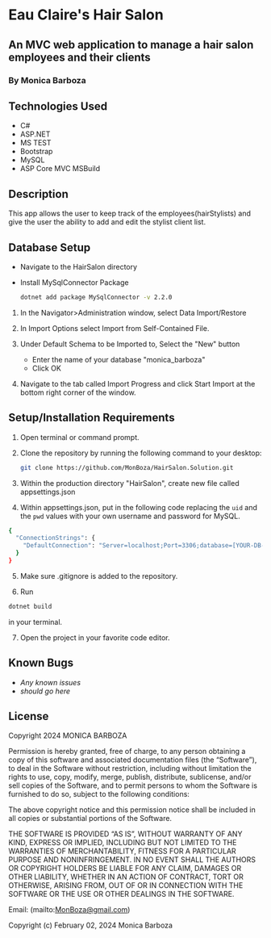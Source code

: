 # Eau Claire's Hair Salon

## An MVC web application to manage a hair salon employees and their clients

### By Monica Barboza

## Technologies Used

* C#
* ASP.NET
* MS TEST
* Bootstrap
* MySQL
* ASP Core MVC MSBuild

## Description

This app allows the user to keep track of the employees(hairStylists) and give the user the ability to add and edit the stylist client list.

## Database Setup

* Navigate to the HairSalon directory

* Install MySqlConnector Package

    ```bash
    dotnet add package MySqlConnector -v 2.2.0

    ```


1. In the Navigator>Administration window, select Data Import/Restore

2. In Import Options select Import from Self-Contained File.

3. Under Default Schema to be Imported to, Select the "New" button
    * Enter the name of your database "monica_barboza"
    * Click OK

4. Navigate to the tab called Import Progress and click Start Import at the bottom right corner of the window.

## Setup/Installation Requirements

1. Open terminal or command prompt.
2. Clone the repository by running the following command to your desktop:

    ```bash
    git clone https://github.com/MonBoza/HairSalon.Solution.git
    ```

3. Within the production directory "HairSalon", create new file called appsettings.json

4. Within appsettings.json, put in the following code replacing the <code>uid</code> and the <code>pwd</code> values with your own username and password for MySQL.

```bash
{
  "ConnectionStrings": {
    "DefaultConnection": "Server=localhost;Port=3306;database=[YOUR-DB-NAME];uid=[YOUR-USER-HERE];pwd=[YOUR-PASSWORD-HERE];"
  }
}
```

5.  Make sure .gitignore is added to the repository.

6. Run

```bash
dotnet build
```

 in your terminal.

7. Open the project in your favorite code editor.

## Known Bugs

* _Any known issues_
* _should go here_

## License

Copyright 2024 MONICA BARBOZA

Permission is hereby granted, free of charge, to any person obtaining a copy of this software and associated documentation files (the “Software”), to deal in the Software without restriction, including without limitation the rights to use, copy, modify, merge, publish, distribute, sublicense, and/or sell copies of the Software, and to permit persons to whom the Software is furnished to do so, subject to the following conditions:

The above copyright notice and this permission notice shall be included in all copies or substantial portions of the Software.

THE SOFTWARE IS PROVIDED “AS IS”, WITHOUT WARRANTY OF ANY KIND, EXPRESS OR IMPLIED, INCLUDING BUT NOT LIMITED TO THE WARRANTIES OF MERCHANTABILITY, FITNESS FOR A PARTICULAR PURPOSE AND NONINFRINGEMENT. IN NO EVENT SHALL THE AUTHORS OR COPYRIGHT HOLDERS BE LIABLE FOR ANY CLAIM, DAMAGES OR OTHER LIABILITY, WHETHER IN AN ACTION OF CONTRACT, TORT OR OTHERWISE, ARISING FROM, OUT OF OR IN CONNECTION WITH THE SOFTWARE OR THE USE OR OTHER DEALINGS IN THE SOFTWARE.

Email: (mailto:<MonBoza@gmail.com>)

Copyright (c) February 02, 2024 Monica Barboza
